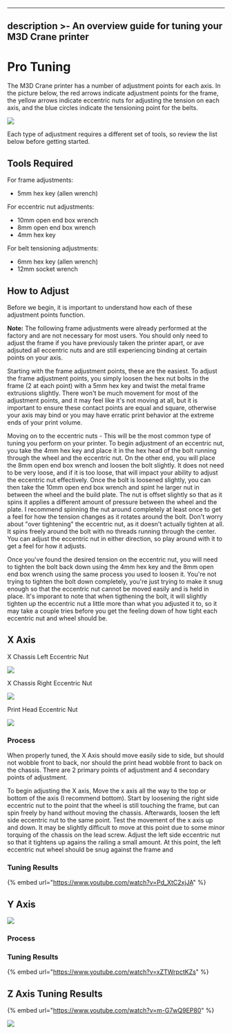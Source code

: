 
---
description >-
  An overview guide for tuning your M3D Crane printer
---

# Pro Tuning

The M3D Crane printer has a number of adjustment points for each axis. 
In the picture below, the red arrows indicate adjustment points for the frame, the yellow arrows indicate eccentric nuts for adjusting the tension on each axis, and the blue circles indicate the tensioning point for the belts. 

![](Crane_Adjustment_Points.png)

Each type of adjustment requires a different set of tools, so review the list below before getting started. 

## Tools Required

For frame adjustments:

* 5mm hex key (allen wrench)

For eccentric nut adjustments:

* 10mm open end box wrench
* 8mm open end box wrench
* 4mm hex key

For belt tensioning adjustments: 

* 6mm hex key (allen wrench)
* 12mm socket wrench

## How to Adjust

Before we begin, it is important to understand how each of these adjustment points function. 

**Note:** The following frame adjustments were already performed at the factory and are not necessary for most users. You should only need to adjust the frame if you have previously taken the printer apart, or ave adjsuted all eccentric nuts and are still experiencing binding at certain points on your axis. 

Starting with the frame adjustment points, these are the easiest. To adjust the frame adjustment points, you simply loosen the hex nut bolts in the frame (2 at each point) with a 5mm hex key and twist the metal frame extrusions slightly. There won't be much movement for most of the adjustment points, and it may feel like it's not moving at all, but it is important to ensure these contact points are equal and square, otherwise your axis may bind  or you may have erratic print behavior at the extreme ends of your print volume. 

Moving on to the eccentric nuts - This will be the most common type of tuning you perform on your printer. To begin adjustment of an eccentric nut, you take the 4mm hex key and place it in the hex head of the bolt running through the wheel and the eccentric nut. On the other end, you will place the 8mm open end box wrench and loosen the bolt slightly. It does not need to be very loose, and if it is too loose, that will impact your ability to adjust the eccentric nut effectively. Once the bolt is loosened slightly, you can then take the 10mm open end box wrench and spint he larger nut in between the wheel and the build plate. The nut is offset slightly so that as it spins it applies a different amount of pressure between the wheel and the plate. I recommend spinning the nut around completely at least once to get a feel for how the tension changes as it rotates around the bolt. Don't worry about "over tightening" the eccentric nut, as it doesn't actually tighten at all. It spins freely around the bolt with no threads running through the center. You can adjust the eccentric nut in either direction, so play around with it to get a feel for how it adjusts. 

Once you've found the desired tension on the eccentric nut, you will need to tighten the bolt back down using the 4mm hex key and the 8mm open end box wrench using the same process you used to loosen it. You're not trying to tighten the bolt down completely, you're just trying to make it snug enough so that the eccentric nut cannot be moved easily and is held in place. It's imporant to note that when tigthening the bolt, it will slightly tighten up the eccentric nut a little more than what you adjusted it to, so it may take a couple tries before you get the feeling down of how tight each eccentric nut and wheel should be. 

## X Axis

X Chassis Left Eccentric Nut

![](X_Axis_Left_Eccentric_Nut.png)

X Chassis Right Eccentric Nut

![](X_Axis_Right_Eccentric_Nut.png)

Print Head Eccentric Nut

![](Print_Head_Eccentric_Nut.png)

### Process

When properly tuned, the X Axis should move easily side to side, but should not wobble front to back, nor should the print head wobble front to back on the chassis. There are 2 primary points of adjustment and 4 secondary points of adjustment.  

To begin adjusting the X axis, Move the x axis all the way to the top or bottom of the axis (I recommend bottom). Start by loosening the right side eccentric nut to the point that the wheel is still touching the frame, but can spin freely by hand without moving the chassis. Afterwards, loosen the left side eccentric nut to the same point. Test the movement of the x axis up and down. It may be slightly difficult to move at this point due to some minor torquing of the chassis on the lead screw. Adjust the left side eccentric nut so that it tightens up agains the railing a small amount. At this point, the left eccentric nut wheel should be snug against the frame and 

### Tuning Results

{% embed url="https://www.youtube.com/watch?v=Pd_XtC2xjJA" %}


## Y Axis

![](Y_Axis_Eccentric_Nut.png)

### Process

### Tuning Results

{% embed url="https://www.youtube.com/watch?v=xZTWrpctKZs" %}




## Z Axis Tuning Results

{% embed url="https://www.youtube.com/watch?v=m-G7wQ9EP80" %}





![](https://blobscdn.gitbook.com/v0/b/gitbook-28427.appspot.com/o/assets%2F-LHsKN4t1c1PNlAAcU9y%2F-LP-X3_tgXoMCFfqi184%2F-LP-YQwp8M1XMPYcGMiX%2FBedLevel1.png?alt=media&token=5f2e3a81-7fb2-4135-95cf-93bc4ca712e4)
